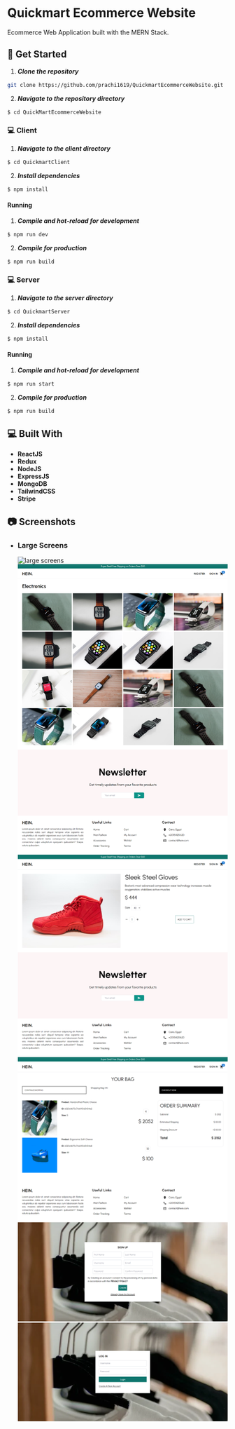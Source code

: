 # Quickmart Ecommerce Website


Ecommerce Web Application built with the MERN Stack.


## 🏁 Get Started


1. **_Clone the repository_**


```sh
git clone https://github.com/prachi1619/QuickmartEcommerceWebsite.git
```


2. **_Navigate to the repository directory_**


```sh
$ cd QuickMartEcommerceWebsite
```


### 💻 Client


1. **_Navigate to the client directory_**


```sh
$ cd QuickmartClient
```


2. **_Install dependencies_**


```sh
$ npm install
```


#### Running


1. **_Compile and hot-reload for development_**


```sh
$ npm run dev
```


2. **_Compile for production_**


```sh
$ npm run build
```


### 💻 Server


1. **_Navigate to the server directory_**


```sh
$ cd QuickmartServer
```


2. **_Install dependencies_**


```sh
$ npm install
```


#### Running


1. **_Compile and hot-reload for development_**


```sh
$ npm run start
```


2. **_Compile for production_**


```sh
$ npm run build
```


## 💻 Built With


- **ReactJS**
- **Redux**
- **NodeJS**
- **ExpressJS**
- **MongoDB**
- **TailwindCSS**
- **Stripe**

## 📷 Screenshots

- ### Large Screens
  ![large screens](ss/large/home.png)
  <br>
  ![large screens](ss/large/productcategorie.png)
  <br>
  ![large screens](ss/large/singleproduct.png)
  <br>
  ![large screens](ss/large/shoppingcart.png)
  <br>
  ![large screens](ss/large/signup.png)
  <br>
  ![large screens](ss/large/login.png)
